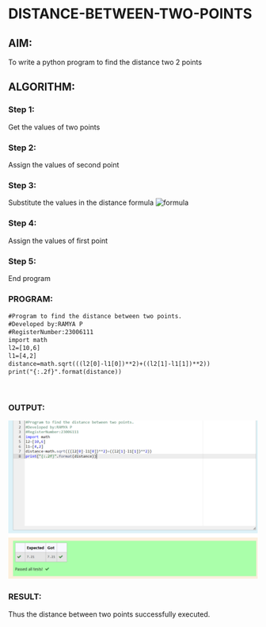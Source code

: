 # DISTANCE-BETWEEN-TWO-POINTS

## AIM:
To write a python program to find the distance two 2 points
## ALGORITHM:
### Step 1:
Get the values of two points 
### Step 2: 
Assign the values of second point
### Step 3: 
Substitute the values in the distance formula  ![formula](/formula.JPG)
### Step 4:
Assign the values of first point 
### Step 5: 
End program
### PROGRAM:
```
#Program to find the distance between two points.
#Developed by:RAMYA P 
#RegisterNumber:23006111
import math
l2=[10,6]
l1=[4,2]
distance=math.sqrt(((l2[0]-l1[0])**2)+((l2[1]-l1[1])**2))
print("{:.2f}".format(distance))



```
  

### OUTPUT:

![Alt text](<CR distance.png>)



### RESULT:
Thus the distance between two points successfully executed.